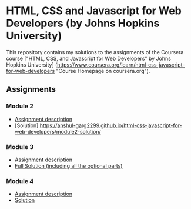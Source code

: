 # HTML, CSS and Javascript for Web Developers (by Johns Hopkins University)

This repository contains my solutions to the assignments of the Coursera course
["HTML, CSS, and Javascript for Web Developers" by Johns Hopkins University]
(https://www.coursera.org/learn/html-css-javascript-for-web-developers "Course
Homepage on coursera.org").

## Assignments

### Module 2
* [Assignment description](./descriptions/assignment2/Assignment-2.md)
* [Solution] https://anshul-garg2299.github.io/html-css-javascript-for-web-developers/module2-solution/

### Module 3
* [Assignment description](./descriptions/assignment3/Assignment-3.md)
* [Full Solution (including all the optional parts)](https://anshul-garg2299.github.io/html-css-javascript-for-web-developers/module3-solution/)

### Module 4
* [Assignment description](./descriptions/assignment4/Assignment-4.md)
* [Solution](https://anshul-garg2299.github.io/html-css-javascript-for-web-developers/module4-solution/harder/)

